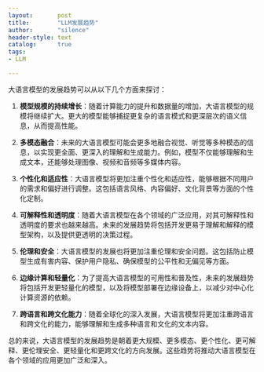 ```yaml
---
layout:       post
title:        "LLM发展趋势"
author:       "silence"
header-style: text
catalog:      true
tags:
- LLM

---
```


  大语言模型的发展趋势可以从以下几个方面来探讨：

1. **模型规模的持续增长**：随着计算能力的提升和数据量的增加，大语言模型的规模将继续扩大。更大的模型能够捕捉更复杂的语言模式和更深层次的语义信息，从而提高性能。

2. **多模态融合**：未来的大语言模型可能会更多地融合视觉、听觉等多种模态的信息，以实现更全面、更深入的理解和生成能力。例如，模型不仅能够理解和生成文本，还能够处理图像、视频和音频等多媒体内容。

3. **个性化和适应性**：大语言模型将更加注重个性化和适应性，能够根据不同用户的需求和偏好进行调整。这包括语言风格、内容偏好、文化背景等方面的个性化定制。

4. **可解释性和透明度**：随着大语言模型在各个领域的广泛应用，对其可解释性和透明度的要求也越来越高。未来的发展趋势将包括开发更易于理解和解释的模型架构，以及提供更透明的决策过程。

5. **伦理和安全**：大语言模型的发展也将更加注重伦理和安全问题。这包括防止模型生成有害内容、保护用户隐私、确保模型的公平性和无偏见等方面。

6. **边缘计算和轻量化**：为了提高大语言模型的可用性和普及性，未来的发展趋势将包括开发更轻量化的模型，以及将模型部署在边缘设备上，以减少对中心化计算资源的依赖。

7. **跨语言和跨文化能力**：随着全球化的深入发展，大语言模型将更加注重跨语言和跨文化的能力，能够理解和生成多种语言和文化的文本内容。

总的来说，大语言模型的发展趋势是朝着更大规模、更多模态、更个性化、更可解释、更伦理安全、更轻量化和更跨文化的方向发展。这些趋势将推动大语言模型在各个领域的应用更加广泛和深入。